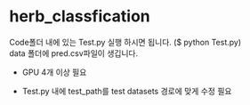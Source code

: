 # herb_classfication
Code폴더 내에 있는 Test.py 실행 하시면 됩니다. ($ python Test.py)     
data 폴더에 pred.csv파일이 생깁니다.

* GPU 4개 이상 필요
+ Test.py 내에 test_path를 test datasets 경로에 맞게 수정 필요
